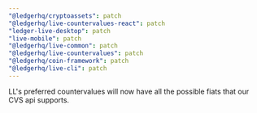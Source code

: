 ```yaml
---
"@ledgerhq/cryptoassets": patch
"@ledgerhq/live-countervalues-react": patch
"ledger-live-desktop": patch
"live-mobile": patch
"@ledgerhq/live-common": patch
"@ledgerhq/live-countervalues": patch
"@ledgerhq/coin-framework": patch
"@ledgerhq/live-cli": patch
---
```


LL's preferred countervalues will now have all the possible fiats that our CVS api supports.
